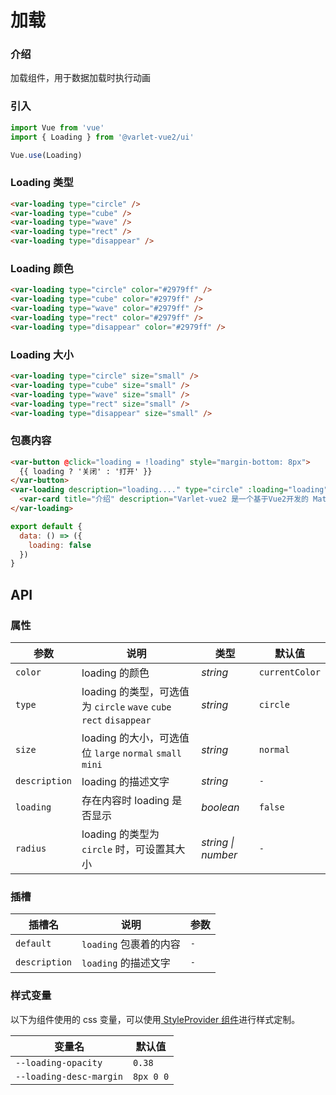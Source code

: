 # 加载

### 介绍

加载组件，用于数据加载时执行动画

### 引入

```js
import Vue from 'vue'
import { Loading } from '@varlet-vue2/ui'

Vue.use(Loading)
```

### Loading 类型

```html
<var-loading type="circle" />
<var-loading type="cube" />
<var-loading type="wave" />
<var-loading type="rect" />
<var-loading type="disappear" />
```

### Loading 颜色
```html
<var-loading type="circle" color="#2979ff" />
<var-loading type="cube" color="#2979ff" />
<var-loading type="wave" color="#2979ff" />
<var-loading type="rect" color="#2979ff" />
<var-loading type="disappear" color="#2979ff" />
```

### Loading 大小

```html
<var-loading type="circle" size="small" />
<var-loading type="cube" size="small" />
<var-loading type="wave" size="small" />
<var-loading type="rect" size="small" />
<var-loading type="disappear" size="small" />
```

### 包裹内容

```html
<var-button @click="loading = !loading" style="margin-bottom: 8px">
  {{ loading ? '关闭' : '打开' }}
</var-button>
<var-loading description="loading...." type="circle" :loading="loading">
  <var-card title="介绍" description="Varlet-vue2 是一个基于Vue2开发的 Material 风格移动端组件库，全面拥抱Vue2生态，由社区的小伙伴开发和维护。" />
</var-loading>
```

```javascript
export default {
  data: () => ({
    loading: false
  })
}
```

## API

### 属性

| 参数     | 说明                                                              | 类型     | 默认值          |
| -------- | ---------------------------------------------------------------- | -------- | -------------- |
| `color`  | loading 的颜色                                                    | _string_ | `currentColor` |
| `type`   | loading 的类型，可选值为 `circle` `wave` `cube` `rect` `disappear` | _string_ | `circle`       |
| `size`   | loading 的大小，可选值位 `large` `normal` `small` `mini`           | _string_ | `normal`       |
| `description`   | loading 的描述文字                                          | _string_ | `-`            |
| `loading`| 存在内容时 loading 是否显示                                         | _boolean_ | `false`      |
| `radius` | loading 的类型为 `circle` 时，可设置其大小                          | _string \| number_  | `-` |

### 插槽

| 插槽名 | 说明 | 参数 |
| --- | --- | --- |
| `default` | `loading` 包裹着的内容 | `-` |
| `description`    | `loading` 的描述文字 | `-` |

### 样式变量
以下为组件使用的 css 变量，可以使用[ StyleProvider 组件](#/zh-CN/style-provider)进行样式定制。

| 变量名 | 默认值 |
| --- | --- |
| `--loading-opacity` | `0.38` |
| `--loading-desc-margin` | `8px 0 0` |
